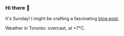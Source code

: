 ### Hi there :wave:

It's Sunday! I might be crafting a fascinating [blog post](https://www.benjaminwuethrich.dev).

Weather in Toronto: overcast, at +7°C.
